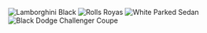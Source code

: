 ![Lamborghini Black](https://github.com/user-attachments/assets/92427422-6f1c-48fe-98fc-cc361e924308)
![Rolls Royas](https://github.com/user-attachments/assets/3f3a85ce-2de4-4af6-b657-16a9a870538a)
![White Parked Sedan](https://github.com/user-attachments/assets/59e90e42-1459-4077-99a9-6cb06a18e576)
![Black Dodge Challenger Coupe](https://github.com/user-attachments/assets/f2d9336b-ef28-4ee5-a4bf-63fe76518865)
